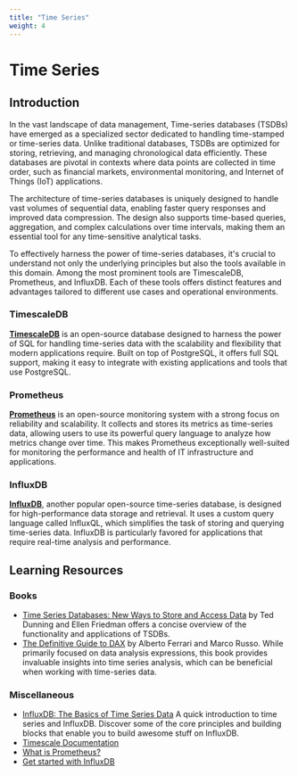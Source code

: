 ```yaml
---
title: "Time Series"
weight: 4
---
```


# Time Series

## Introduction

In the vast landscape of data management, Time-series databases (TSDBs) have emerged as a specialized sector dedicated to handling time-stamped or time-series data. Unlike traditional databases, TSDBs are optimized for storing, retrieving, and managing chronological data efficiently. These databases are pivotal in contexts where data points are collected in time order, such as financial markets, environmental monitoring, and Internet of Things (IoT) applications.

The architecture of time-series databases is uniquely designed to handle vast volumes of sequential data, enabling faster query responses and improved data compression. The design also supports time-based queries, aggregation, and complex calculations over time intervals, making them an essential tool for any time-sensitive analytical tasks.

To effectively harness the power of time-series databases, it's crucial to understand not only the underlying principles but also the tools available in this domain. Among the most prominent tools are TimescaleDB, Prometheus, and InfluxDB. Each of these tools offers distinct features and advantages tailored to different use cases and operational environments.

### TimescaleDB
**[TimescaleDB](https://www.timescale.com/)** is an open-source database designed to harness the power of SQL for handling time-series data with the scalability and flexibility that modern applications require. Built on top of PostgreSQL, it offers full SQL support, making it easy to integrate with existing applications and tools that use PostgreSQL.

### Prometheus
**[Prometheus](https://prometheus.io/)** is an open-source monitoring system with a strong focus on reliability and scalability. It collects and stores its metrics as time-series data, allowing users to use its powerful query language to analyze how metrics change over time. This makes Prometheus exceptionally well-suited for monitoring the performance and health of IT infrastructure and applications.

### InfluxDB
**[InfluxDB](https://www.influxdata.com/)**, another popular open-source time-series database, is designed for high-performance data storage and retrieval. It uses a custom query language called InfluxQL, which simplifies the task of storing and querying time-series data. InfluxDB is particularly favored for applications that require real-time analysis and performance.

## Learning Resources

### Books

- [Time Series Databases: New Ways to Store and Access Data](https://www.amazon.com/Time-Databases-Ways-Store-Access/dp/1491914726) by Ted Dunning and Ellen Friedman offers a concise overview of the functionality and applications of TSDBs.
- [The Definitive Guide to DAX](https://www.amazon.com/Definitive-Guide-DAX-intelligence-Microsoft/dp/1509306978) by Alberto Ferrari and Marco Russo. While primarily focused on data analysis expressions, this book provides invaluable insights into time series analysis, which can be beneficial when working with time-series data.

### Miscellaneous

- [InfluxDB: The Basics of Time Series Data](https://www.youtube.com/playlist?list=PLYt2jfZorkDrHxHEDLAhmlWljAW8I_gI9) A quick introduction to time series and InfluxDB. Discover some of the core principles and building blocks that enable you to build awesome stuff on InfluxDB.
- [Timescale Documentation](https://docs.timescale.com/)
- [What is Prometheus?](https://prometheus.io/docs/introduction/overview/)
- [Get started with InfluxDB](https://docs.influxdata.com/?_gl=1*buvzba*_ga*MTc2MDAzMjY4Mi4xNzE0MjMwOTc5*_ga_CNWQ54SDD8*MTcxNDIzMDk3OC4xLjEuMTcxNDIzMTAwMC42MC4wLjIwNTgxODQwNDk.)